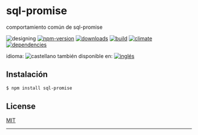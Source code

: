 # sql-promise

<!--lang:es-->
comportamiento común de sql-promise

<!--lang:en--]
common sql-promise behavior

[!--lang:*-->

<!-- cucardas -->
![designing](https://img.shields.io/badge/stability-desgining-red.svg)
[![npm-version](https://img.shields.io/npm/v/sql-promise.svg)](https://npmjs.org/package/sql-promise)
[![downloads](https://img.shields.io/npm/dm/sql-promise.svg)](https://npmjs.org/package/sql-promise)
[![build](https://img.shields.io/travis/codenautas/sql-promise/master.svg)](https://travis-ci.org/codenautas/sql-promise)
[![climate](https://img.shields.io/codeclimate/github/codenautas/sql-promise.svg)](https://codeclimate.com/github/codenautas/sql-promise)
[![dependencies](https://img.shields.io/david/codenautas/sql-promise.svg)](https://david-dm.org/codenautas/sql-promise)

<!--multilang v0 es:LEEME.md en:README.md -->

<!--multilang buttons-->

idioma: ![castellano](https://raw.githubusercontent.com/codenautas/multilang/master/img/lang-es.png)
también disponible en:
[![inglés](https://raw.githubusercontent.com/codenautas/multilang/master/img/lang-en.png)](README.md)

<!--lang:es-->

## Instalación

<!--lang:en--]

## Install

[!--lang:*-->

```sh
$ npm install sql-promise
```

<!--lang:*-->

## License

[MIT](LICENSE)

----------------


